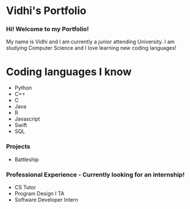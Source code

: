 # Vidhi's Portfolio

### Hi! Welcome to my Portfolio!
My name is Vidhi and I am currently a junior attending University. I am studying Computer Science and I love learning new coding languages!

# Coding languages I know
- Python
- C++
- C
- Java
- R
- Javascript
- Swift
- SQL

### Projects

- Battleship


### Professional Experience - Currently looking for an internship!
- CS Tutor
- Program Design I TA
- Software Developer Intern
